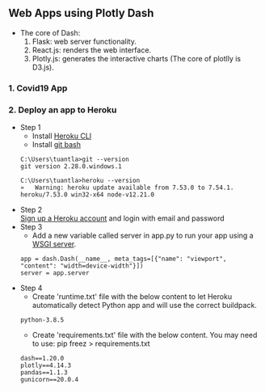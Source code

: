 ## Web Apps using Plotly Dash
- The core of Dash:
  1. Flask: web server functionality.
  2. React.js: renders the web interface.
  3. Plotly.js: generates the interactive charts (The core of plotlly is D3.js).
### 1. Covid19 App
### 2. Deploy an app to Heroku  
- Step 1
  - Install [Heroku CLI](https://devcenter.heroku.com/articles/heroku-cli)  
  - Install [git bash](https://git-scm.com/book/en/v2/Getting-Started-Installing-Git)  
  ``` 
  C:\Users\tuantla>git --version
  git version 2.28.0.windows.1

  C:\Users\tuantla>heroku --version
  »   Warning: heroku update available from 7.53.0 to 7.54.1.
  heroku/7.53.0 win32-x64 node-v12.21.0 
  ```  
- Step 2  
  [Sign up a Heroku account](https://signup.heroku.com/) and login with email and password  
- Step 3  
  - Add a new variable called server in app.py to run your app using a [WSGI server](https://www.python.org/dev/peps/pep-3333/). 
  ```
  app = dash.Dash(__name__, meta_tags=[{"name": "viewport", "content": "width=device-width"}])
  server = app.server  
  ```  
- Step 4
  - Create 'runtime.txt' file with the below content to let Heroku automatically detect Python app and will use the correct buildpack.
  ```
  python-3.8.5
  ```
  - Create 'requirements.txt' file with the below content. You may need to use: pip freez > requirements.txt 
  ```
  dash==1.20.0
  plotly==4.14.3
  pandas==1.1.3
  gunicorn==20.0.4
  ```
  

